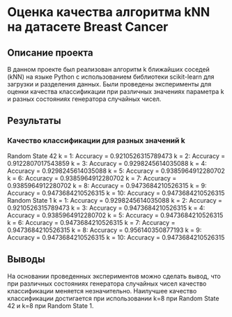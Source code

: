 # Оценка качества алгоритма kNN на датасете Breast Cancer
## Описание проекта
В данном проекте был реализован алгоритм k ближайших соседей (kNN) на языке Python с использованием библиотеки scikit-learn для загрузки и разделения данных. Были проведены эксперименты для оценки качества классификации при различных значениях параметра k и разных состояниях генератора случайных чисел.

## Результаты
### Качество классификации для разных значений k
Random State 42
k = 1: Accuracy = 0.9210526315789473
k = 2: Accuracy = 0.9122807017543859
k = 3: Accuracy = 0.9298245614035088
k = 4: Accuracy = 0.9298245614035088
k = 5: Accuracy = 0.9385964912280702
k = 6: Accuracy = 0.9385964912280702
k = 7: Accuracy = 0.9385964912280702
k = 8: Accuracy = 0.9473684210526315
k = 9: Accuracy = 0.9473684210526315
k = 10: Accuracy = 0.9473684210526315
Random State 1
k = 1: Accuracy = 0.9298245614035088
k = 2: Accuracy = 0.9210526315789473
k = 3: Accuracy = 0.9473684210526315
k = 4: Accuracy = 0.9385964912280702
k = 5: Accuracy = 0.9473684210526315
k = 6: Accuracy = 0.9473684210526315
k = 7: Accuracy = 0.9473684210526315
k = 8: Accuracy = 0.956140350877193
k = 9: Accuracy = 0.9473684210526315
k = 10: Accuracy = 0.9473684210526315
## Выводы
На основании проведенных экспериментов можно сделать вывод, что при различных состояниях генератора случайных чисел качество классификации меняется незначительно.
Наилучшее качество классификации достигается при использовании k=8 при Random State 42 и k=8 при Random State 1.
 
 
